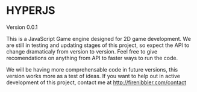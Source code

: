 # HYPERJS
Version 0.0.1

This is a JavaScript Game engine designed for 2D game development. We are still in testing and updating stages of this project, so expect the API to change dramaticaly from version to version. Feel free to give recomendations on anything from API to faster ways to run the code.

We will be having more comprehensable code in future versions, this version works more as a test of ideas. If you want to help out in active development of this project, contact me at http://firenibbler.com/contact
